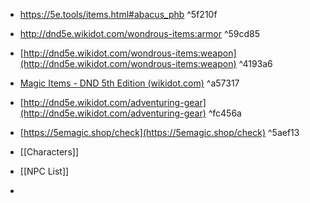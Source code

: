 
* https://5e.tools/items.html#abacus_phb ^5f210f
* http://dnd5e.wikidot.com/wondrous-items:armor ^59cd85
* [http://dnd5e.wikidot.com/wondrous-items:weapon](http://dnd5e.wikidot.com/wondrous-items:weapon) ^4193a6
* [Magic Items - DND 5th Edition (wikidot.com)](http://dnd5e.wikidot.com/wondrous-items) ^a57317
* [http://dnd5e.wikidot.com/adventuring-gear](http://dnd5e.wikidot.com/adventuring-gear) ^fc456a
* [https://5emagic.shop/check](https://5emagic.shop/check) ^5aef13

* [[Characters]]
* [[NPC List]]
* 
